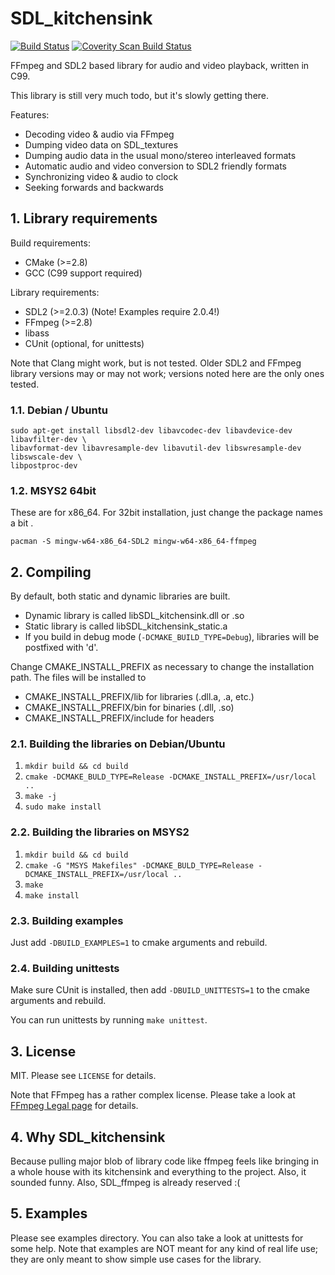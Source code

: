 # SDL_kitchensink

[![Build Status](https://travis-ci.org/katajakasa/SDL_kitchensink.svg?branch=master)](https://travis-ci.org/katajakasa/SDL_kitchensink)
[![Coverity Scan Build Status](https://scan.coverity.com/projects/7585/badge.svg)](https://scan.coverity.com/projects/katajakasa-sdl_kitchensink)

FFmpeg and SDL2 based library for audio and video playback, written in C99.

This library is still very much todo, but it's slowly getting there.

Features:
* Decoding video & audio via FFmpeg
* Dumping video data on SDL_textures
* Dumping audio data in the usual mono/stereo interleaved formats
* Automatic audio and video conversion to SDL2 friendly formats
* Synchronizing video & audio to clock
* Seeking forwards and backwards

## 1. Library requirements

Build requirements:
* CMake (>=2.8)
* GCC (C99 support required)

Library requirements:
* SDL2 (>=2.0.3) (Note! Examples require 2.0.4!)
* FFmpeg (>=2.8)
* libass
* CUnit (optional, for unittests)

Note that Clang might work, but is not tested. Older SDL2 and FFmpeg library versions
may or may not work; versions noted here are the only ones tested.

### 1.1. Debian / Ubuntu

```
sudo apt-get install libsdl2-dev libavcodec-dev libavdevice-dev libavfilter-dev \
libavformat-dev libavresample-dev libavutil-dev libswresample-dev libswscale-dev \
libpostproc-dev
```

### 1.2. MSYS2 64bit

These are for x86_64. For 32bit installation, just change the package names a bit .
```
pacman -S mingw-w64-x86_64-SDL2 mingw-w64-x86_64-ffmpeg

```

## 2. Compiling

By default, both static and dynamic libraries are built.
* Dynamic library is called libSDL_kitchensink.dll or .so
* Static library is called libSDL_kitchensink_static.a
* If you build in debug mode (```-DCMAKE_BUILD_TYPE=Debug```), libraries will be postfixed with 'd'.

Change CMAKE_INSTALL_PREFIX as necessary to change the installation path. The files will be installed to
* CMAKE_INSTALL_PREFIX/lib for libraries (.dll.a, .a, etc.)
* CMAKE_INSTALL_PREFIX/bin for binaries (.dll, .so)
* CMAKE_INSTALL_PREFIX/include for headers

### 2.1. Building the libraries on Debian/Ubuntu

1. ```mkdir build && cd build```
2. ```cmake -DCMAKE_BULD_TYPE=Release -DCMAKE_INSTALL_PREFIX=/usr/local ..```
3. ```make -j```
4. ```sudo make install```

### 2.2. Building the libraries on MSYS2

1. ```mkdir build && cd build```
2. ```cmake -G "MSYS Makefiles" -DCMAKE_BULD_TYPE=Release -DCMAKE_INSTALL_PREFIX=/usr/local ..```
3. ```make```
4. ```make install```

### 2.3. Building examples

Just add ```-DBUILD_EXAMPLES=1``` to cmake arguments and rebuild.

### 2.4. Building unittests

Make sure CUnit is installed, then add ```-DBUILD_UNITTESTS=1``` to the cmake arguments and rebuild.

You can run unittests by running ```make unittest```.

## 3. License

MIT. Please see ```LICENSE``` for details.

Note that FFmpeg has a rather complex license. Please take a look at [FFmpeg Legal page](http://ffmpeg.org/legal.html)
for details.

## 4. Why SDL_kitchensink

Because pulling major blob of library code like ffmpeg feels like bringing in a whole house with its
kitchensink and everything to the project. Also, it sounded funny. Also, SDL_ffmpeg is already reserved :(

## 5. Examples

Please see examples directory. You can also take a look at unittests for some help.
Note that examples are NOT meant for any kind of real life use; they are only meant to
show simple use cases for the library.
